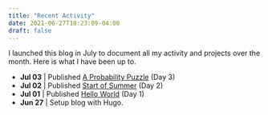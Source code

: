 ```yaml
---
title: "Recent Activity"
date: 2021-06-27T18:23:09-04:00
draft: false
---
```


I launched this blog in July to document all my activity and projects over the month. Here is what I have been up to.
* **Jul 03** | Published [A Probability Puzzle](/a-probability-puzzle/) (Day 3)
* **Jul 02** | Published [Start of Summer](/start-of-summer/) (Day 2)
* **Jul 01** | Published [Hello World](/hello-world/) (Day 1)
* **Jun 27** | Setup blog with Hugo.